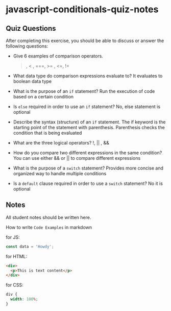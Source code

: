 # javascript-conditionals-quiz-notes

## Quiz Questions

After completing this exercise, you should be able to discuss or answer the following questions:

- Give 6 examples of comparison operators.

  > , < , ===, >= , <=, !=

- What data type do comparison expressions evaluate to?
  It evaluates to boolean data type

- What is the purpose of an `if` statement?
  Run the execution of code based on a certain condition

- Is `else` required in order to use an `if` statement?
  No, else statement is optional

- Describe the syntax (structure) of an `if` statement.
  The if keyword is the starting point of the statement with parenthesis. Parenthesis checks the condition that is being evaluated

- What are the three logical operators?
  !, || , &&

- How do you compare two different expressions in the same condition?
  You can use either && or || to compare different expressions

- What is the purpose of a `switch` statement?
  Provides more concise and organized way to handle multiple conditions

- Is a `default` clause required in order to use a `switch` statement?
  No it is optional

## Notes

All student notes should be written here.

How to write `Code Examples` in markdown

for JS:

```javascript
const data = 'Howdy';
```

for HTML:

```html
<div>
  <p>This is text content</p>
</div>
```

for CSS:

```css
div {
  width: 100%;
}
```
